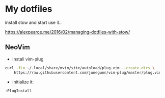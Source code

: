 # My dotfiles

install stow and start use it..

https://alexpearce.me/2016/02/managing-dotfiles-with-stow/

## NeoVim

- install vim-plug

```sh
curl -fLo ~/.local/share/nvim/site/autoload/plug.vim --create-dirs \
    https://raw.githubusercontent.com/junegunn/vim-plug/master/plug.vim
```

- initialize it:

```
:PlugInstall
```
